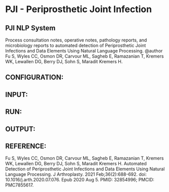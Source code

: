 # PJI - Periprosthetic Joint Infection
  
## PJI NLP System
Process consultation notes, operative notes, pathology reports, and microbiology reports to automated detection of Periprosthetic Joint Infections and Data Elements Using Natural Language Processing.
@author Fu S, Wyles CC, Osmon DR, Carvour ML, Sagheb E, Ramazanian T, Kremers WK, Lewallen DG, Berry DJ, Sohn S, Maradit Kremers H.
 
## CONFIGURATION:

## INPUT:

## RUN:

## OUTPUT:


## REFERENCE: 
Fu S, Wyles CC, Osmon DR, Carvour ML, Sagheb E, Ramazanian T, Kremers WK, Lewallen DG, Berry DJ, Sohn S, Maradit Kremers H. Automated Detection of Periprosthetic Joint Infections and Data Elements Using Natural Language Processing. J Arthroplasty. 2021 Feb;36(2):688-692. doi: 10.1016/j.arth.2020.07.076. Epub 2020 Aug 5. PMID: 32854996; PMCID: PMC7855617.
